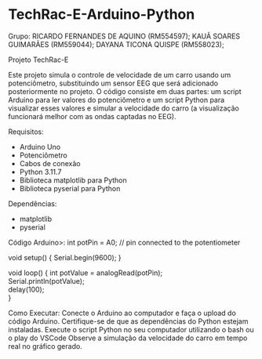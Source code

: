# TechRac-E-Arduino-Python
Grupo: RICARDO FERNANDES DE AQUINO (RM554597);   KAUÃ SOARES GUIMARÃES (RM559044);   DAYANA TICONA QUISPE (RM558023);

Projeto TechRac-E

Este projeto simula o controle de velocidade de um carro usando um potenciômetro, substituindo um sensor EEG que será adicionado posteriormente no projeto. O código consiste em duas partes: um script Arduino para ler valores do potenciômetro e um script Python para visualizar esses valores e simular a velocidade do carro (a visualização funcionará melhor com as ondas captadas no EEG).

Requisitos:

- Arduino Uno
- Potenciômetro
- Cabos de conexão
- Python 3.11.7
- Biblioteca matplotlib para Python
- Biblioteca pyserial para Python

Dependências:
- matplotlib
- pyserial

Código Arduino>:
int potPin = A0;  // pin connected to the potentiometer

void setup() {
  Serial.begin(9600);
}

void loop() {
  int potValue = analogRead(potPin);  
  Serial.println(potValue);           
  delay(100);                         
}

Como Executar:
Conecte o Arduino ao computador e faça o upload do código Arduino.
Certifique-se de que as dependências do Python estejam instaladas.
Execute o script Python no seu computador utilizando o bash ou o play do VSCode
Observe a simulação da velocidade do carro em tempo real no gráfico gerado.
